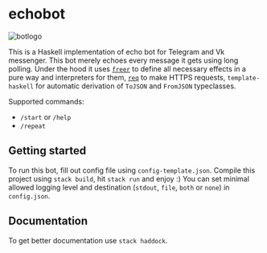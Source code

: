 # echobot
![botlogo](https://i.ibb.co/CWq976m/Pin-Clipart-com-cute-heart-clipart-60934.png)

This is a Haskell implementation of echo bot for Telegram and Vk messenger. This bot merely echoes every message it gets using long polling. Under the hood it uses [`freer`]() to define all necessary effects in a pure way and interpreters for them, [`req`]() to make HTTPS requests, `template-haskell` for automatic derivation of `ToJSON` and `FromJSON` typeclasses.

Supported commands:
- `/start` or `/help`
- `/repeat`

## Getting started
To run this bot, fill out config file using `config-template.json`. Compile this project using `stack build`, hit `stack run` and enjoy :)
You can set minimal allowed logging level and destination (`stdout`, `file`, `both` or `none`) in `config.json`.

## Documentation
To get better documentation use `stack haddock`.
